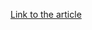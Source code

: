 [Link to the article](https://www.cyberscoop.com/middle-eastern-hacking-group-using-finfisher-malware-conduct-international-espionage/)

